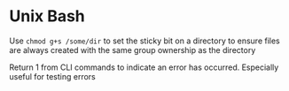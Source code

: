 # Unix Bash

Use `chmod g+s /some/dir` to set the sticky bit on a directory to ensure files are always created with the same group ownership as the directory

Return 1 from CLI commands to indicate an error has occurred. Especially useful for testing errors
